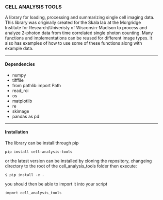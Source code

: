 ### CELL ANALYSIS TOOLS

A library for loading, processing and summarizing single cell imaging data. This library was originally created for the Skala lab at 
the Morgridge Institute for Research/Univeristy of Wisconsin-Madison to process and analyze 2-photon data from time correlated single photon counting. 
Many functions and implementations can be reused for different image types. It also has examples of how to use some of these functions along with 
example data. 

---
#### Dependencies

* numpy
* tifffile 
* from pathlib import Path
* read_roi
* os
* matplotlib
* re
* skimage
* pandas as pd

---
#### Installation

The library can be install through pip 

`pip install cell-analysis-tools`

or the latest version can be installed by cloning the repository, changeing directory to the root of the cell_analysis_tools folder then execute:

`$ pip install -e .`

you should then be able to import it into your script

`import cell_analysis_tools`
